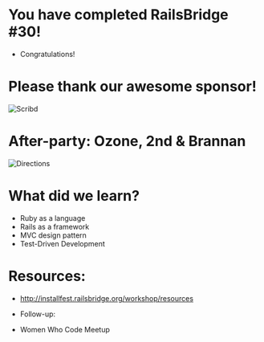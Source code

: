 

<!SLIDE bullets incremental>
# You have completed RailsBridge #30!
* Congratulations!


<!SLIDE bullets>
# Please thank our awesome sponsor!
![Scribd](img/scribd.jpeg)

<!SLIDE bullets>
# After-party: Ozone, 2nd & Brannan

<!SLIDE >
![Directions](img/ozone.png)

<!SLIDE bullets>
# What did we learn?
* Ruby as a language
* Rails as a framework
* MVC design pattern
* Test-Driven Development

<!SLIDE bullets>
# Resources:
* http://installfest.railsbridge.org/workshop/resources

* Follow-up:
* Women Who Code Meetup